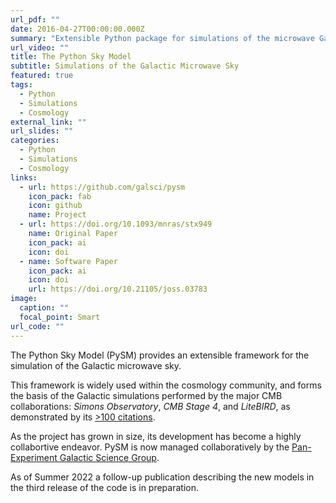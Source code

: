 ```yaml
---
url_pdf: ""
date: 2016-04-27T00:00:00.000Z
summary: "Extensible Python package for simulations of the microwave Galactic sky. "
url_video: ""
title: The Python Sky Model
subtitle: Simulations of the Galactic Microwave Sky
featured: true
tags:
  - Python
  - Simulations
  - Cosmology
external_link: ""
url_slides: ""
categories:
  - Python
  - Simulations
  - Cosmology
links:
  - url: https://github.com/galsci/pysm
    icon_pack: fab
    icon: github
    name: Project
  - url: https://doi.org/10.1093/mnras/stx949
    name: Original Paper
    icon_pack: ai
    icon: doi
  - name: Software Paper
    icon_pack: ai
    icon: doi
    url: https://doi.org/10.21105/joss.03783
image:
  caption: ""
  focal_point: Smart
url_code: ""
---
```

The Python Sky Model (PySM) provides an extensible framework for the simulation of the Galactic microwave sky. 

This framework is widely used within the cosmology community, and forms the basis of the Galactic simulations performed by the major CMB collaborations: *Simons Observatory*, *CMB Stage 4*, and *LiteBIRD*, as demonstrated by its [\>100 citations](https://scholar.google.com/citations?view_op=view_citation&hl=en&user=tfNPd34AAAAJ&citation_for_view=tfNPd34AAAAJ:eQOLeE2rZwMC). 

As the project has grown in size, its development has become a highly collabortive endeavor. PySM is now managed collaboratively by the [Pan-Experiment Galactic Science Group](https://github.com/galsci). 

As of Summer 2022 a follow-up publication describing the new models in the third release of the code is in preparation.